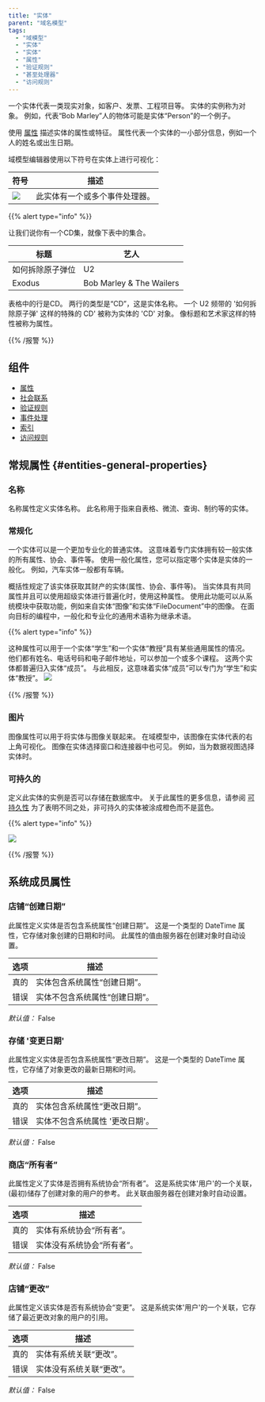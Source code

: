 ```yaml
---
title: "实体"
parent: "域名模型"
tags:
  - "域模型"
  - "实体"
  - "实体"
  - "属性"
  - "验证规则"
  - "甚至处理器"
  - "访问规则"
---
```



一个实体代表一类现实对象，如客户、发票、工程项目等。 实体的实例称为对象。 例如，代表“Bob Marley”人的物体可能是实体“Person”的一个例子。

使用 [属性](attributes) 描述实体的属性或特征。 属性代表一个实体的一小部分信息，例如一个人的姓名或出生日期。

域模型编辑器使用以下符号在实体上进行可视化：

| 符号                                 | 描述              |
| ---------------------------------- | --------------- |
| ![](attachments/819203/917594.png) | 此实体有一个或多个事件处理器。 |

{{% alert type="info" %}}

让我们说你有一个CD集，就像下表中的集合。

| 标题       | 艺人                       |
| -------- | ------------------------ |
| 如何拆除原子弹位 | U2                       |
| Exodus   | Bob Marley & The Wailers |

表格中的行是CD。 两行的类型是“CD”，这是实体名称。 一个 U2 频带的 '如何拆除原子弹' 这样的特殊的 CD' 被称为实体的 'CD' 对象。 像标题和艺术家这样的特性被称为属性。

{{% /报警 %}}

## 组件

*   [属性](attributes)
*   [社会联系](关联)
*   [验证规则](validation-rules)
*   [事件处理](event-handlers)
*   [索引](indexes)
*   [访问规则](access-rules)

## 常规属性 {#entities-general-properties}

### 名称

名称属性定义实体名称。 此名称用于指来自表格、微流、查询、制约等的实体。

### 常规化

一个实体可以是一个更加专业化的普通实体。 这意味着专门实体拥有较一般实体的所有属性、协会、事件等。 使用一般化属性，您可以指定哪个实体是实体的一般化。 例如，汽车实体一般都有车辆。

概括性规定了该实体获取其财产的实体(属性、协会、事件等)。 当实体具有共同属性并且可以使用超级实体进行普遍化时，使用这种属性。 使用此功能可以从系统模块中获取功能，例如来自实体“图像”和实体“FileDocument”中的图像。 在面向目标的编程中，一般化和专业化的通用术语称为继承术语。

{{% alert type="info" %}}

这种属性可以用于一个实体“学生”和一个实体“教授”具有某些通用属性的情况。 他们都有姓名、电话号码和电子邮件地址，可以参加一个或多个课程。 这两个实体都普遍归入实体“成员”。 与此相反，这意味着实体“成员”可以专门为“学生”和实体“教授”。 ![](attachments/domain-model-editor/917900.png)

{{% /报警 %}}

### 图片

图像属性可以用于将实体与图像关联起来。 在域模型中，该图像在实体代表的右上角可视化。 图像在实体选择窗口和连接器中也可见。 例如，当为数据视图选择实体时。

### 可持久的

定义此实体的实例是否可以存储在数据库中。 关于此属性的更多信息，请参阅 [可持久性](persistability) 为了表明不同之处，非可持久的实体被涂成橙色而不是蓝色。

{{% alert type="info" %}}

![](attachments/domain-model-editor/4325380.png)

{{% /报警 %}}

## 系统成员属性

### 店铺“创建日期”

此属性定义实体是否包含系统属性“创建日期”。 这是一个类型的 DateTime 属性，它存储对象创建的日期和时间。 此属性的值由服务器在创建对象时自动设置。

| 选项 | 描述               |
| -- | ---------------- |
| 真的 | 实体包含系统属性“创建日期”。  |
| 错误 | 实体不包含系统属性“创建日期”。 |

_默认值：_ False

### 存储 '变更日期'

此属性定义实体是否包含系统属性“更改日期”。 这是一个类型的 DateTime 属性，它存储了对象更改的最新日期和时间。

| 选项 | 描述                |
| -- | ----------------- |
| 真的 | 实体包含系统属性“更改日期”。   |
| 错误 | 实体不包含系统属性 '更改日期'。 |

_默认值：_ False

### 商店“所有者”

此属性定义了实体是否拥有系统协会“所有者”。 这是系统实体'用户'的一个关联，(最初)储存了创建对象的用户的参考。 此关联由服务器在创建对象时自动设置。

| 选项 | 描述             |
| -- | -------------- |
| 真的 | 实体有系统协会“所有者”。  |
| 错误 | 实体没有系统协会“所有者”。 |

_默认值：_ False

### 店铺“更改”

此属性定义该实体是否有系统协会“变更”。 这是系统实体'用户'的一个关联，它存储了最近更改对象的用户的引用。

| 选项 | 描述            |
| -- | ------------- |
| 真的 | 实体有系统关联“更改”。  |
| 错误 | 实体没有系统关联“更改”。 |

_默认值：_ False
